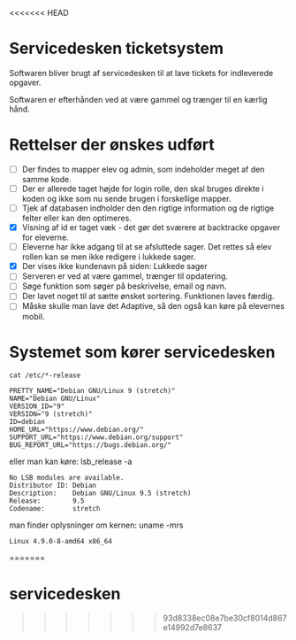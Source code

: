 <<<<<<< HEAD
# Servicedesken ticketsystem

Softwaren bliver brugt af servicedesken til at lave tickets for indleverede opgaver.

Softwaren er efterhånden ved at være gammel og trænger til en kærlig hånd.

# Rettelser der ønskes udført
- [ ] Der findes to mapper elev og admin, som indeholder meget af den samme kode.
- [ ] Der er allerede taget højde for login rolle, den skal bruges direkte i koden og ikke som nu sende brugen i forskellige mapper.
- [ ] Tjek af databasen indholder den den rigtige information og de rigtige felter eller kan den optimeres.
- [x] Visning af id er taget væk - det gør det sværere at backtracke opgaver for eleverne.
- [ ] Eleverne har ikke adgang til at se afsluttede sager. Det rettes så elev rollen kan se men ikke redigere i lukkede sager.
- [x] Der vises ikke kundenavn på siden: Lukkede sager
- [ ] Serveren er ved at være gammel, trænger til opdatering.
- [ ] Søge funktion som søger på beskrivelse, email og navn.
- [ ] Der lavet noget til at sætte ønsket sortering. Funktionen laves færdig.
- [ ] Måske skulle man lave det Adaptive, så den også kan køre på elevernes mobil.

# Systemet som kører servicedesken
    cat /etc/*-release
    
    PRETTY_NAME="Debian GNU/Linux 9 (stretch)"
    NAME="Debian GNU/Linux"
    VERSION_ID="9"
    VERSION="9 (stretch)"
    ID=debian
    HOME_URL="https://www.debian.org/"
    SUPPORT_URL="https://www.debian.org/support"
    BUG_REPORT_URL="https://bugs.debian.org/"

eller man kan køre:
    lsb_release -a

    No LSB modules are available.
    Distributor ID: Debian
    Description:    Debian GNU/Linux 9.5 (stretch)
    Release:        9.5
    Codename:       stretch

man finder oplysninger om kernen:
    uname -mrs
    
    Linux 4.9.0-8-amd64 x86_64

=======
# servicedesken
>>>>>>> 93d8338ec08e7be30cf8014d867e14992d7e8637
